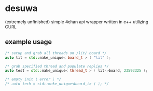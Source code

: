 # desuwa
(extremely unfinished) simple 4chan api wrapper written in c++ utilizing CURL

## example usage
```cpp
/* setup and grab all threads on /lit/ board */
auto lit = std::make_unique< board_t > ( "lit" );

/* grab specified thread and populate replies */
auto test = std::make_unique< thread_t > ( lit->board, 23593325 );

/* empty init ( error ) */
/* auto tech = std::make_unique<board_t> ( ); */
```
